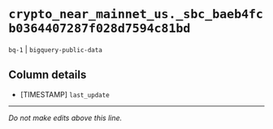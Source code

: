 # `crypto_near_mainnet_us._sbc_baeb4fcb0364407287f028d7594c81bd`
`bq-1` | `bigquery-public-data`

## Column details
* [TIMESTAMP] `last_update`

-------------------------------------------------------------------------------
*Do not make edits above this line.*
